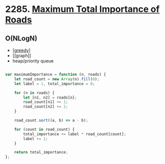 # 2285. [Maximum Total Importance of Roads]()

## O(NLogN)


- [[greedy]]
- [[graph]]
- heap/priority queue

```js 

var maximumImportance = function (n, roads) {
    let road_count = new Array(n).fill(0);
    let label = 1, total_importance = 0;

    for (n in roads) {
        let [n1, n2] = roads[n];
        road_count[n1] += 1;
        road_count[n2] += 1;
    }

    road_count.sort((a, b) => a - b);

    for (count in road_count) {
        total_importance += label * road_count[count];
        label += 1;
    }

    return total_importance;
};

```

[//begin]: # "Autogenerated link references for markdown compatibility"
[greedy]: ../../patterns/greedy "greedy"
[//end]: # "Autogenerated link references"